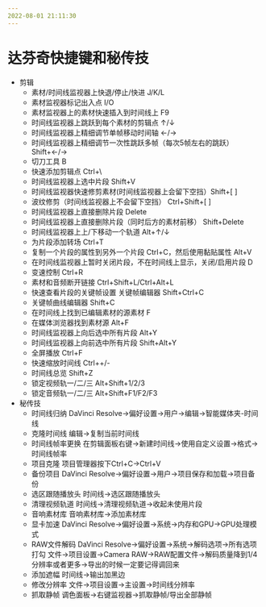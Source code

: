 ```yaml
---
2022-08-01 21:11:30
---
```


# 达芬奇快捷键和秘传技

* 剪辑
    * 素材/时间线监视器上快退/停止/快进 J/K/L
    * 素材监视器标记出入点 I/O
    * 素材监视器上的素材快速插入到时间线上 F9
    * 时间线监视器上跳跃到每个素材的剪辑点 ↑/↓
    * 时间线监视器上精细调节单帧移动时间轴 ←/→
    * 时间线监视器上精细调节一次性跳跃多帧（每次5帧左右的跳跃） Shift+←/→
    * 切刀工具 B
    * 快速添加剪辑点 Ctrl+\
    * 时间线监视器上选中片段 Shift+V
    * 时间线监视器快速修剪素材(时间线监视器上会留下空挡）Shift+[ ]
    * 波纹修剪（时间线监视器上不会留下空挡） Ctrl+Shift+[ ]
    * 时间线监视器上直接删除片段 Delete
    * 时间线监视器上直接删除片段（同时后方的素材前移） Shift+Delete
    * 时间线监视器上上/下移动一个轨道 Alt+↑/↓
    * 为片段添加转场 Ctrl+T
    * 复制一个片段的属性到另外一个片段 Ctrl+C，然后使用黏贴属性 Alt+V
    * 在时间线监视器上暂时关闭片段，不在时间线上显示，关闭/启用片段 D
    * 变速控制 Ctrl+R
    * 素材和音频断开链接 Ctrl+Shift+L/Ctrl+Alt+L
    * 快速查看片段的关键帧设置 关键帧编辑器 Shift+Ctrl+C
    * 关键帧曲线编辑器 Shift+C
    * 在时间线上找到已编辑素材的源素材 F
    * 在媒体浏览器找到素材源 Alt+F
    * 时间线监视器上向后选中所有片段 Alt+Y
    * 时间线监视器上向前选中所有片段 Shift+Alt+Y
    * 全屏播放 Ctrl+F
    * 快速缩放时间线 Ctrl++/-
    * 时间线总览 Shift+Z
    * 锁定视频轨一/二/三 Alt+Shift+1/2/3
    * 锁定音频轨一/二/三 Alt+Shift+F1/F2/F3
* 秘传技
    * 时间线归纳 DaVinci Resolve→偏好设置→用户→编辑→智能媒体夹-时间线
    *  克隆时间线 编辑→复制当前时间线
    * 时间线帧率更换 在剪辑面板右键→新建时间线→使用自定义设置→格式→时间线帧率
    * 项目克隆 项目管理器按下Ctrl+C→Ctrl+V
    * 备份项目 DaVinci Resolve→偏好设置→用户→项目保存和加载→项目备份
    * 选区跟随播放头 时间线→选区跟随播放头
    * 清理视频轨道 时间线→清理视频轨道→收起未使用片段
    * 音响素材库 音响素材库→添加素材库
    * 显卡加速 DaVinci Resolve→偏好设置→系统→内存和GPU→GPU处理模式
    * RAW文件解码  DaVinci Resolve→偏好设置→系统→解码选项→所有选项打勾
    文件→项目设置→Camera RAW→RAW配置文件→解码质量降到1/4分辨率或者更多→导出的时候一定要记得调回来
    * 添加遮幅 时间线→输出加黑边
    * 修改分辨率 文件→项目设置→主设置→时间线分辨率
    * 抓取静帧 调色面板→右键监视器→抓取静帧/导出全部静帧
